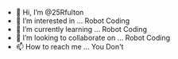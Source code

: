 - 👋 Hi, I’m @25Rfulton
- 👀 I’m interested in ... Robot Coding
- 🌱 I’m currently learning ... Robot Coding
- 💞️ I’m looking to collaborate on ... Robot Coding
- 📫 How to reach me ... You Don't

<!---
25Rfulton/25Rfulton is a ✨ special ✨ repository because its `README.md` (this file) appears on your GitHub profile.
You can click the Preview link to take a look at your changes.
--->
